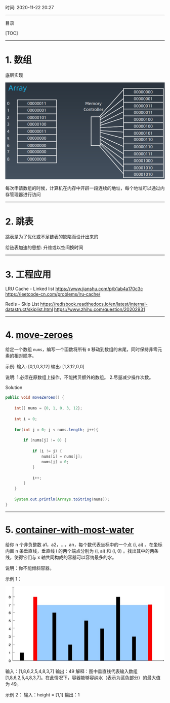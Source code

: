 时间: 2020-11-22 20:27

***
目录

[TOC]

***

# 1. 数组

底层实现

![数组实现](images/03_01数组实现.png)

每次申请数组的时候，计算机在内存中开辟一段连续的地址，每个地址可以通过内存管理器进行访问



***

# 2. 跳表

跳表是为了优化或不足链表的缺陷而设计出来的

给链表加速的思想: 升维或以空间换时间

***

# 3. 工程应用



LRU Cache - Linked list
	https://www.jianshu.com/p/b1ab4a170c3c
	https://leetcode-cn.com/problems/lru-cache/

Redis - Skip List
	https://redisbook.readthedocs.io/en/latest/internal-datastruct/skiplist.html
	https://www.zhihu.com/question/20202931

***

# 4. [move-zeroes](https://leetcode-cn.com/problems/move-zeroes/)

给定一个数组 `nums`，编写一个函数将所有 `0` 移动到数组的末尾，同时保持非零元素的相对顺序。

示例:
	输入: [0,1,0,3,12]
	输出: [1,3,12,0,0]

说明:
	1.必须在原数组上操作，不能拷贝额外的数组。
	2.尽量减少操作次数。

Solution

```java
public void moveZeroes() {

    int[] nums = {0, 1, 0, 3, 12};

    int i = 0;

    for(int j = 0; j < nums.length; j++){

        if (nums[j] != 0) {

            if (i != j) {
                nums[i] = nums[j];
                nums[j] = 0;
            }

            i++;
        }
    }

    System.out.println(Arrays.toString(nums));
}
```

***

# 5. [container-with-most-water](https://leetcode-cn.com/problems/container-with-most-water/)

给你 n 个非负整数 a1，a2，...，an，每个数代表坐标中的一个点 (i, ai) 。在坐标内画 n 条垂直线，垂直线 i 的两个端点分别为 (i, ai) 和 (i, 0) 。找出其中的两条线，使得它们与 x 轴共同构成的容器可以容纳最多的水。

说明：你不能倾斜容器。

示例 1：

![container-with-most-water](images/03_02container-with-most-water.png)

输入：[1,8,6,2,5,4,8,3,7]
输出：49 
解释：图中垂直线代表输入数组 [1,8,6,2,5,4,8,3,7]。在此情况下，容器能够容纳水（表示为蓝色部分）的最大值为 49。

示例 2：
输入：height = [1,1]
输出：1

```java

```













